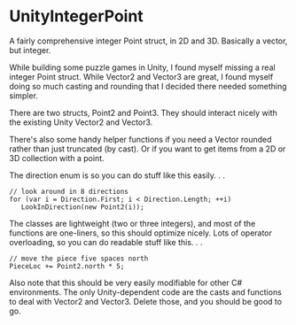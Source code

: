# UnityIntegerPoint
A fairly comprehensive integer Point struct, in 2D and 3D. Basically a vector, but integer.

While building some puzzle games in Unity, I found myself missing a real integer Point struct. While Vector2 and Vector3 are great, I found myself doing so much casting and rounding that I decided there needed something simpler.

There are two structs, Point2 and Point3. They should interact nicely with the existing Unity Vector2 and Vector3.

There's also some handy helper functions if you need a Vector rounded rather than just truncated (by cast). Or if you want to get items from a 2D or 3D collection with a point.

The direction enum is so you can do stuff like this easily. . .

```
// look around in 8 directions
for (var i = Direction.First; i < Direction.Length; ++i)
   LookInDirection(new Point2(i));
```

The classes are lightweight (two or three integers), and most of the functions are one-liners, so this should optimize nicely. Lots of operator overloading, so you can do readable stuff like this. . .

```
// move the piece five spaces north
PieceLoc += Point2.north * 5;
```

Also note that this should be very easily modifiable for other C# environments. The only Unity-dependent code are the casts and functions to deal with Vector2 and Vector3. Delete those, and you should be good to go.
